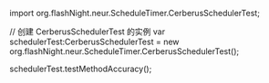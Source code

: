 import org.flashNight.neur.ScheduleTimer.CerberusSchedulerTest;

// 创建 CerberusSchedulerTest 的实例
var schedulerTest:CerberusSchedulerTest = new org.flashNight.neur.ScheduleTimer.CerberusSchedulerTest();


schedulerTest.testMethodAccuracy();
